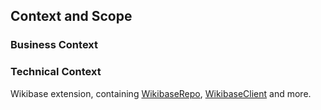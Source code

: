 ## Context and Scope

### Business Context

### Technical Context

Wikibase extension, containing [WikibaseRepo](../WikibaseRepo/README.md), [WikibaseClient](../WikibaseClient/README.md) and more.
